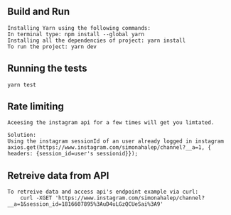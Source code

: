 ## Build and Run

    Installing Yarn using the following commands:
    In terminal type: npm install --global yarn
    Installing all the dependencies of project: yarn install
    To run the project: yarn dev

## Running the tests

    yarn test

## Rate limiting

    Aceesing the instagram api for a few times will get you limtated.

    Solution:
    Using the instagram sessionId of an user already logged in instagram
    axios.get(https://www.instagram.com/simonahalep/channel?__a=1, { headers: {session_id=user's sessionid}});

## Retreive data from API

    To retreive data and access api's endpoint example via curl:
        curl -XGET 'https://www.instagram.com/simonahalep/channel?__a=1&session_id=1816607895%3AuD4uLGzQCUeSai%3A9'
